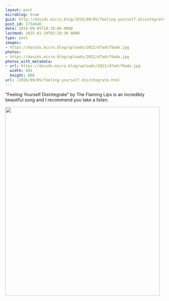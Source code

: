 ```yaml
---
layout: post
microblog: true
guid: http://davids.micro.blog/2016/09/05/feeling-yourself-disintegrate.html
post_id: 1734646
date: 2016-09-05T10:29:06-0800
lastmod: 2025-01-29T02:28:36-0800
type: post
images:
- https://davids.micro.blog/uploads/2022/d7adcf9ade.jpg
photos:
- https://davids.micro.blog/uploads/2022/d7adcf9ade.jpg
photos_with_metadata:
- url: https://davids.micro.blog/uploads/2022/d7adcf9ade.jpg
  width: 491
  height: 600
url: /2016/09/05/feeling-yourself-disintegrate.html
---
```

"Feeling Yourself Disintegrate" by The Flaming Lips is an incredibly beautiful song and I recommend you take a listen.

<img src="/uploads/2022/d7adcf9ade.jpg" width="491" height="600" alt="">

